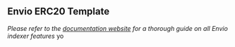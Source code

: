 ## Envio ERC20 Template

_Please refer to the [documentation website](https://docs.envio.dev) for a thorough guide on all Envio indexer features_
yo
